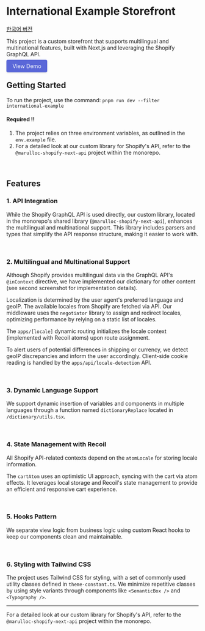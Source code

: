 # International Example Storefront

[한국어 버전](README.ko.md)

This project is a custom storefront that supports multilingual and multinational features, built with Next.js and leveraging the Shopify GraphQL API.

<a href="YOUR_DEMO_LINK" target="_blank" style="background-color: #5a67d8; color: #f7fafc; padding: 8px 16px; border-radius: 0.25rem; text-decoration: none; box-shadow: 0 2px 4px 0 rgba(0,0,0,0.1);">
  View Demo
</a>

<br>

## Getting Started

To run the project, use the command:
`pnpm run dev --filter international-example`

#### Required !!

1. The project relies on three environment variables, as outlined in the `env.example` file.
2. For a detailed look at our custom library for Shopify's API, refer to the `@marulloc-shopify-next-api` project within the monorepo.

<br>

## Features

### 1. API Integration

While the Shopify GraphQL API is used directly, our custom library, located in the monorepo's shared library (`@marulloc-shopify-next-api`), enhances the multilingual and multinational support. This library includes parsers and types that simplify the API response structure, making it easier to work with.

<br>

### 2. Multilingual and Multinational Support

Although Shopify provides multilingual data via the GraphQL API's `@inContext` directive, we have implemented our dictionary for other content (see second screenshot for implementation details).

Localization is determined by the user agent's preferred language and geoIP. The available locales from Shopify are fetched via API. Our middleware uses the `negotiator` library to assign and redirect locales, optimizing performance by relying on a static list of locales.

The `apps/[locale]` dynamic routing initializes the locale context (implemented with Recoil atoms) upon route assignment.

To alert users of potential differences in shipping or currency, we detect geoIP discrepancies and inform the user accordingly. Client-side cookie reading is handled by the `apps/api/locale-detection` API.

<br>

### 3. Dynamic Language Support

We support dynamic insertion of variables and components in multiple languages through a function named `dictionaryReplace` located in `/dictionary/utils.tsx`.

<br>

### 4. State Management with Recoil

All Shopify API-related contexts depend on the `atomLocale` for storing locale information.

The `cartAtom` uses an optimistic UI approach, syncing with the cart via atom effects. It leverages local storage and Recoil's state management to provide an efficient and responsive cart experience.

<br>

### 5. Hooks Pattern

We separate view logic from business logic using custom React hooks to keep our components clean and maintainable.

<br>

### 6. Styling with Tailwind CSS

The project uses Tailwind CSS for styling, with a set of commonly used utility classes defined in `theme-constant.ts`. We minimize repetitive classes by using style variants through components like `<SemanticBox />` and `<Typography />`.

---

For a detailed look at our custom library for Shopify's API, refer to the `@marulloc-shopify-next-api` project within the monorepo.
